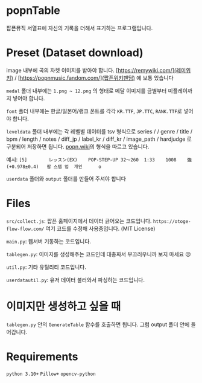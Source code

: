 # popnTable
팝픈뮤직 서열표에 자신의 기록을 더해서 표기하는 프로그램입니다.

# Preset (Dataset download)

image 내부에 곡의 자켓 이미지를 받아야 합니다. [https://remywiki.com/](레미위키) / [https://popnmusic.fandom.com/](팝픈위키팬덤) 에 보통 있습니다

`medal` 폴더 내부에는 `1.png ~ 12.png` 의 형태로 메달 이미지를 금별부터 미플레이까지 넣어야 합니다.

`font` 폴더 내부에는 한글/일본어/랭크 폰트를 각각 `KR.TTF`, `JP.TTC`, `RANK.TTF`로 넣어야 합니다.

`leveldata` 폴더 내부에는 각 레벨별 데이터를 tsv 형식으로 series / / genre / title / bpm / length / notes / diff_jp / label_kr / diff_kr / image_path / hardjudge 로 구분되어 저장하면 됩니다. [popn.wiki](팝픈위키)의 형식을 따르고 있습니다.

예시: `[5]		レッスン(EX)	POP-STEP-UP	32～260	1:33	1008	強(+0.978±0.4)	팝 스텝 업	개인		o`

`userdata` 폴더와 `output` 폴더를 만들어 주셔야 합니다 

# Files
`src/collect.js`: 팝픈 홈페이지에서 데이터 긁어오는 코드입니다. `https://otoge-flow-flow.com/` 여기 코드를 수정해 사용중입니다. (MIT License)

`main.py`: 웹서버 기동하는 코드입니다.

`tablegen.py`: 이미지를 생성해주는 코드인데 대충짜서 부끄러우니까 보지 마세요 😥

`util.py`: 기타 유틸리티 코드입니다.

`userdatautil.py`: 유저 데이터 불러와서 파싱하는 코드입니다.

# 이미지만 생성하고 싶을 때
`tablegen.py` 안의 `GenerateTable` 함수를 호출하면 됩니다. 그럼 output 폴더 안에 들어갑니다.

# Requirements
`python 3.10+`
`Pillow+`
`opencv-python`
